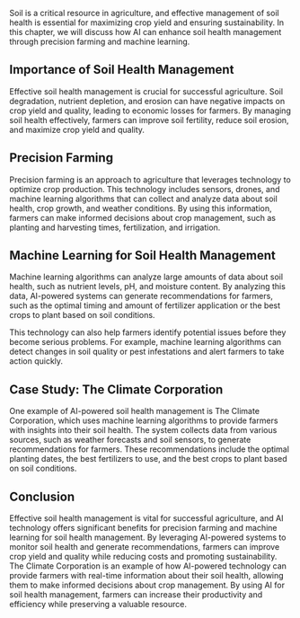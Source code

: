 
Soil is a critical resource in agriculture, and effective management of soil health is essential for maximizing crop yield and ensuring sustainability. In this chapter, we will discuss how AI can enhance soil health management through precision farming and machine learning.

Importance of Soil Health Management
------------------------------------

Effective soil health management is crucial for successful agriculture. Soil degradation, nutrient depletion, and erosion can have negative impacts on crop yield and quality, leading to economic losses for farmers. By managing soil health effectively, farmers can improve soil fertility, reduce soil erosion, and maximize crop yield and quality.

Precision Farming
-----------------

Precision farming is an approach to agriculture that leverages technology to optimize crop production. This technology includes sensors, drones, and machine learning algorithms that can collect and analyze data about soil health, crop growth, and weather conditions. By using this information, farmers can make informed decisions about crop management, such as planting and harvesting times, fertilization, and irrigation.

Machine Learning for Soil Health Management
-------------------------------------------

Machine learning algorithms can analyze large amounts of data about soil health, such as nutrient levels, pH, and moisture content. By analyzing this data, AI-powered systems can generate recommendations for farmers, such as the optimal timing and amount of fertilizer application or the best crops to plant based on soil conditions.

This technology can also help farmers identify potential issues before they become serious problems. For example, machine learning algorithms can detect changes in soil quality or pest infestations and alert farmers to take action quickly.

Case Study: The Climate Corporation
-----------------------------------

One example of AI-powered soil health management is The Climate Corporation, which uses machine learning algorithms to provide farmers with insights into their soil health. The system collects data from various sources, such as weather forecasts and soil sensors, to generate recommendations for farmers. These recommendations include the optimal planting dates, the best fertilizers to use, and the best crops to plant based on soil conditions.

Conclusion
----------

Effective soil health management is vital for successful agriculture, and AI technology offers significant benefits for precision farming and machine learning for soil health management. By leveraging AI-powered systems to monitor soil health and generate recommendations, farmers can improve crop yield and quality while reducing costs and promoting sustainability. The Climate Corporation is an example of how AI-powered technology can provide farmers with real-time information about their soil health, allowing them to make informed decisions about crop management. By using AI for soil health management, farmers can increase their productivity and efficiency while preserving a valuable resource.

